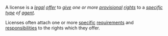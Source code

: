 A license is a *[legal](https://github.com/gcassel/Modular-Organization-Terminology/blob/master/terms/legal.md) [offer](https://github.com/gcassel/Modular-Organization-Terminology/blob/master/terms/offer.md)* to *[give](https://github.com/gcassel/Modular-Organization-Terminology/blob/master/terms/give.md) one or more [provisional](https://github.com/gcassel/Modular-Organization-Terminology/blob/master/terms/provisional.md) [rights](https://github.com/gcassel/Modular-Organization-Terminology/blob/master/terms/right.md)* to a *[specific](https://github.com/gcassel/Modular-Organization-Terminology/blob/master/terms/specific.md) [type](https://github.com/gcassel/Modular-Organization-Terminology/blob/master/terms/type.md) of [agent](https://github.com/gcassel/Modular-Organization-Terminology/blob/master/terms/agent.md)*.

Licenses often attach one or more [specific](https://github.com/gcassel/Modular-Organization-Terminology/blob/master/terms/specific.md) [requirements](https://github.com/gcassel/Modular-Organization-Terminology/blob/master/terms/require.md) and [responsibilities](https://github.com/gcassel/Modular-Organization-Terminology/blob/master/terms/responsibility.md) to the rights which they offer.
